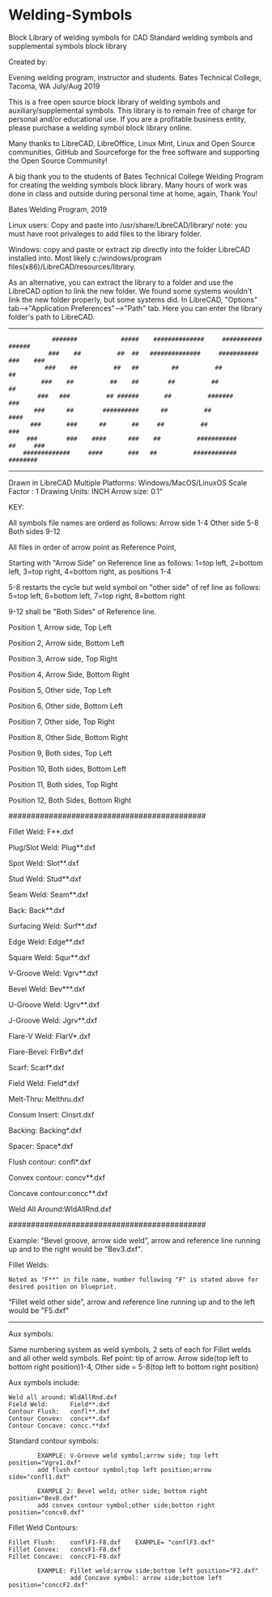 # Welding-Symbols
Block Library of welding symbols for CAD
﻿Standard welding symbols and supplemental symbols block library


Created by:

Evening welding program, instructor and students.
Bates Technical College, Tacoma, WA
July/Aug 2019

                   
This is a free open source block library of welding symbols and auxiliary/supplemental symbols. This library is to remain free of charge for personal and/or educational use. If you are a profitable business entity, please purchase a welding symbol block library online. 

                  
Many thanks to LibreCAD, LibreOffice, Linux Mint, Linux and Open Source communities, GitHub and Sourceforge for the free software and supporting the Open Source Community! 

                  
A big thank you to the students of Bates Technical College Welding Program for creating the welding symbols block library. Many hours of work was done in class and outside during personal time at home, again, Thank You!


Bates Welding Program, 2019

Linux users: 
Copy and paste into /usr/share/LibreCAD/library/ note: you must have root privaleges to add files to the library folder.

Windows: copy and paste or extract zip directly into the folder LibreCAD installed into. Most likely c:/windows/program files(x86)/LibreCAD/resources/library.

As an alternative, you can extract the library to a folder and use the LibreCAD option to link the new folder. We found some systems wouldn't link the new folder properly, but some systems did. In LibreCAD, "Options" tab-->"Application Preferences"-->"Path" tab. Here you can enter the library folder's path to LibreCAD.

-------------------------------------------------------------------------------------------------------------


                #######            #####    ##############     ###########      ######
               ###    ##          ##  ##   ##############     ###########     ###    ###
              ###    ##          ##   ##         ##          ##              ##      
             ###    ##          ##    ##        ##          ##               ##
            ###   ###          ## ######       ##          #######             ###
           ###      ##        ##########      ##          ##                     ####
          ###       ###      ##       ##     ##          ##                         ###
         ###        ###    ####      ###    ##          ###########          ##     ###
        #############     ####       ###   ##          ############           ########

-------------------------------------------------------------------------------------------------------------


Drawn in LibreCAD
Multiple Platforms: Windows/MacOS/LinuxOS
Scale Factor : 1
Drawing Units: INCH
Arrow size: 0.1"


KEY:

All symbols file names are orderd as follows:
Arrow side    1-4
Other side    5-8
Both sides    9-12

All files in order of arrow point as Reference Point, 

Starting with "Arrow Side" on Reference line as follows: 1=top left, 2=bottom left, 3=top right, 4=bottom right, as positions 1-4

5-8 restarts the cycle but weld symbol on "other side" of ref line as follows: 5=top left, 6=bottom left, 7=top right, 8=bottom right

9-12 shall be "Both Sides" of Reference line.

Position 1, Arrow side, Top Left

Position 2, Arrow side, Bottom Left

Position 3, Arrow side, Top Right

Position 4, Arrow Side, Bottom Right

Position 5, Other side, Top Left

Position 6, Other side, Bottom Left

Position 7, Other side, Top Right

Position 8, Other Side, Bottom Right

Position 9, Both sides, Top Left

Position 10, Both sides, Bottom Left

Position 11, Both sides, Top Right

Position 12, Both Sides, Bottom Right


############################################

Fillet Weld:    F**.dxf

Plug/Slot Weld: Plug**.dxf

Spot Weld:      Slot**.dxf

Stud Weld:      Stud**.dxf

Seam Weld:      Seam**.dxf

Back:           Back**.dxf

Surfacing Weld: Surf**.dxf

Edge Weld:       Edge**.dxf

Square Weld:    Squr**.dxf

V-Groove Weld:  Vgrv**.dxf

Bevel Weld:     Bev***.dxf

U-Groove Weld:  Ugrv**.dxf

J-Groove Weld:  Jgrv**.dxf

Flare-V Weld:   FlarV*.dxf

Flare-Bevel:    FlrBv*.dxf

Scarf:          Scarf*.dxf

Field Weld:     Field*.dxf

Melt-Thru:      Melthru.dxf

Consum  Insert: Cinsrt.dxf

Backing:        Backing*.dxf

Spacer:         Space*.dxf

Flush contour:  confl*.dxf

Convex contour: concv**.dxf

Concave contour:concc**.dxf

Weld All Around:WldAllRnd.dxf

############################################

Example:
   “Bevel groove, arrow side weld”, arrow and reference line running up and to the right would be "Bev3.dxf".


Fillet Welds:

    Noted as "F**" in file name, number following "F" is stated above for desired position on blueprint.  

“Fillet weld other side”, arrow and reference line running up and to the left would be "F5.dxf"


--------------------------------------------------------------------

Aux symbols:

Same numbering system as weld symbols, 2 sets of each for Fillet welds and all other weld symbols.
Ref point: tip of arrow. 
Arrow side(top left to bottom right position)1-4, 
Other side = 5-8(top left to bottom right position)

Aux symbols include:

    Weld all around: WldAllRnd.dxf
    Field Weld:      Field**.dxf
    Contour Flush:   confl**.dxf
    Contour Convex:  concv**.dxf    
    Contour Concave: concc.**dxf

Standard contour symbols:

            EXAMPLE: V-Groove weld symbol;arrow side; top left position="Vgrv1.dxf"
            add flush contour symbol;top left position;arrow side="confl1.dxf"

            EXAMPLE 2: Bevel weld; other side; bottom right position="Bev8.dxf"
            add convex contour symbol;other side;botton right position="concv8.dxf"


Fillet Weld Contours:

    Fillet Flush:    conflF1-F8.dxf    EXAMPLE= "conflF3.dxf"
    Fillet Convex:   concvF1-F8.dxf
    Fillet Concave:  conccF1-F8.dxf

            EXAMPLE: Fillet weld;arrow side;bottom left position="F2.dxf"
                     add Concave symbol: arrow side;bottom left position="conccF2.dxf"
